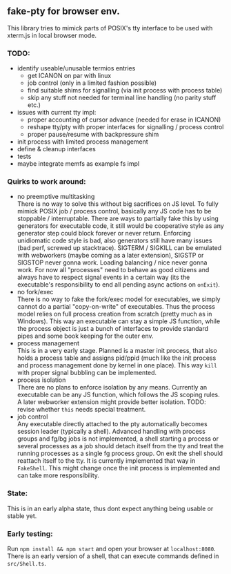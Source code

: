 ## fake-pty for browser env.

This library tries to mimick parts of POSIX's tty interface to be used with xterm.js in local browser mode.

### TODO:
- identify useable/unusable termios entries
  - get ICANON on par with linux
  - job control (only in a limited fashion possible)
  - find suitable shims for signalling (via init process with process table)
  - skip any stuff not needed for terminal line handling (no parity stuff etc.)
- issues with current tty impl:
  - proper accounting of cursor advance (needed for erase in ICANON)
  - reshape tty/pty with proper interfaces for signalling / process control
  - proper pause/resume with backpressure shim
- init process with limited process management
- define & cleanup interfaces
- tests
- maybe integrate memfs as example fs impl

### Quirks to work around:
- no preemptive multitasking  
  There is no way to solve this without big sacrifices on JS level. To fully mimick POSIX job / process control, basically any JS code has to be stoppable / interruptable. There are ways to partially fake this by using generators for executable code, it still would be cooperative style as any generator step could block forever or never return. Enforcing unidiomatic code style is bad, also generators still have many issues (bad perf, screwed up stacktrace). SIGTERM / SIGKILL can be emulated with webworkers (maybe coming as a later extension), SIGSTP or SIGSTOP never gonna work. Loading balancing / nice never gonna work. For now all "processes" need to behave as good citizens and always have to respect signal events in a certain way (its the executable's responsibility to end all pending async actions on `onExit`).
- no fork/exec  
  There is no way to fake the fork/exec model for executables, we simply cannot do a partial "copy-on-write" of executables. Thus the process model relies on full process creation from scratch (pretty much as in Windows). This way an executable can stay a simple JS function, while the process object is just a bunch of interfaces to provide standard pipes and some book keeping for the outer env.
- process management  
  This is in a very early stage. Planned is a master init process, that also holds a process table and assigns pid/ppid (much like the init process and process management done by kernel in one place). This way `kill` with proper signal bubbling can be implemented.
- process isolation  
  There are no plans to enforce isolation by any means. Currently an executable can be any JS function, which follows the JS scoping rules. A later webworker extension might provide better isolation. TODO: revise whether `this` needs special treatment.
- job control  
  Any executable directly attached to the pty automatically becomes session leader (typically a shell). Advanced handling with process groups and fg/bg jobs is not implemented, a shell starting a process or several processes as a job should detach itself from the tty and treat the running processes as a single fg process group. On exit the shell should reattach itself to the tty. It is currently implemented that way in `FakeShell`. This might change once the init process is implemented and can take more responsibility.


### State:
This is in an early alpha state, thus dont expect anything being usable or stable yet.

### Early testing:

Run `npm install && npm start` and open your browser at `localhost:8080`. There is an early version of a shell, that can execute commands defined in `src/Shell.ts`.
